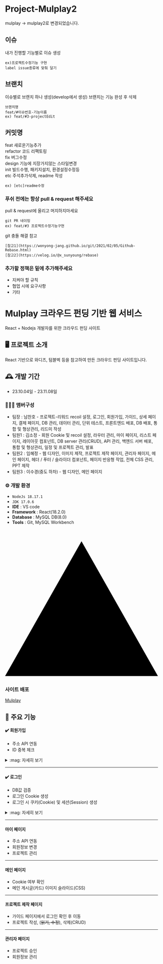 # Project-Mulplay2

mulplay -> mulplay2로 변경되었습니다.


## 이슈
내가 진행할 기능별로 이슈 생성
```
ex)프로젝트수정기능 구현 
label issue종류에 맞춰 달기 
```
## 브랜치

이슈별로 브랜치 하나 생성(develop에서 생성)
브랜치는 기능 완성 후 삭제  
```
브랜치명
feat/#이슈번호-기능이름
ex) feat/#3-projectEdit
```
## 커밋명

feat     새로운기능추가 <br/>
refactor 코드 리팩토링<br/>
fix      버그수정<br/>
design   기능에 지장가지않는 스타일변경<br/>
init     빌드수행, 패키지설치, 환경설정수정등 <br/>
etc      주석추가삭제, readme 작성
```
ex) [etc]readme수정
```

### 푸쉬 전에는 항상 pull & request 해주세요

pull & request에 올리고 머지하지마세요

```
git PR 네이밍
ex) feat/#3 프로젝트수정기능구현
```


git 충돌 해결 참고
```
[참고1](https://wonyong-jang.github.io/git/2021/02/05/Github-Rebase.html)
[참고2](https://velog.io/@x_sunyoung/rebase)
```

### 추가할 정책은 밑에 추가해주세요

* 지켜야 할 규칙
* 협업 시에 요구사항
* 기타



# Mulplay 크라우드 펀딩 기반 웹 서비스
React + Nodejs 개발자를 위한 크라우드 펀딩 사이트


## 🖥️ 프로젝트 소개
React 기반으로 와디즈, 텀블벅 등을 참고하여 만든 크라우드 펀딩 사이트입니다.
<br>

## 🕰️ 개발 기간
* 23.10.04일 - 23.11.08일

### 🧑‍🤝‍🧑 맴버구성
 - 팀장  : 남찬호 - 프로젝트-리워드 recoil 설정, 로그인, 회원가입, 가이드, 상세 페이지, 결제 페이지, DB 관리, 데이터 관리, 단위 테스트, 프론트엔드 배포, DB 배포, 통합 및 형상관리, 리드미 작성
 - 팀원1 : 김소정 - 회원 Cookie 및 recoil 설정, 라우터 관리, 마이 페이지, 리스트 페이지, 레이아웃 컴포넌트, DB server 관리(CRUD), API 관리, 백엔드 서버 배포, 통합 및 형상관리, 일정 및 프로젝트 관리, 발표
 - 팀원2 : 임혜정 - 웹 디자인, 이미지 제작, 프로젝트 제작 페이지, 관리자 페이지, 메인 페이지, 헤더 / 푸터 / 슬라이더 컴포넌트, 페이지 반응형 작업, 전체 CSS 관리, PPT 제작
 - 팀원3 : 이수경(중도 하차) - 웹 디자인, 메인 페이지

### ⚙️ 개발 환경
- `NodeJs 18.17.1`
- `JDK 17.0.6`
- **IDE** : VS code
- **Framework** : React(18.2.0)
- **Database** : MySQL DB(8.0)
- **Tools** : Git, MySQL Workbench

### <svg role="img" viewBox="0 0 24 24" xmlns="http://www.w3.org/2000/svg"><title>Vercel</title><path d="M24 22.525H0l12-21.05 12 21.05z"/></svg> 사이트 배포
[Mulplay](https://mulplay.vercel.app/)

## 📌 주요 기능

#### :heavy_check_mark: 회원가입

- 주소 API 연동
- ID 중복 체크

<details>
    <summary>:mag: 자세히 보기</summary>

<!-- summary 아래 한칸 공백 두고 내용 삽입 -->
- axios post로 입력받은 data값을 전달

- 주소 API 컴포넌트를 가져와 Modal창을 띄우고 주소를 입력받음

- 회원가입 요청 성공, 실패 여부에 따라 Swal 알람창이 뜸

:computer: Code
    <details>
        <summary>Signup.js</summary>

       
       ```
       const currentDate = new Date();
  const formattedDate = `${currentDate.getFullYear()}-${String(
    currentDate.getMonth() + 1
  ).padStart(2, "0")}-${String(currentDate.getDate()).padStart(2, "0")}`;
  const navigate = useNavigate();

  const [data, setData] = useState({
    user_id: "",
    user_pw: "",
    user_name: "",
    user_phone: "",
    user_address: "",
    user_regdate: formattedDate,
    user_sns: 0,
    img_no: 1,
  });

  // 주소 변경을 포함하여 모든 입력 변경을 다루는 handleChange 함수
  const handleChange = (e) => {
    const { name, value } = e.target;
    setData({
      ...data,
      [name]: value,
    });
  };

  const handleSubmit = async (e) => {
    e.preventDefault();

    const isEmpty = Object.values(data).some((value) => value === "");
    if (isEmpty) {
      Swal.fire({
        icon: "warning",
        title: "모든 필드를 입력해주세요.",
        text: "다시 확인해주세요.",
        showCancelButton: false,
        confirmButtonColor: "#EE833E",
        confirmButtonText: "OK",
      });

      return; // 빈 필드가 있을 경우 함수 종료
    }

    try {
      const response = await axios.post(
        "http://localhost:3300/register/signup",
        data
      );
      console.log("요청 성공:", response);
      Swal.fire({
        icon: "success",
        title: "회원가입이 완료되었습니다.",
        text: "로그인페이지로 이동합니다.",
        showCancelButton: false,
        confirmButtonColor: "#EE833E",
        confirmButtonText: "OK",
      });
      navigate("/login");
    } catch (error) {
      console.log(data);
      console.error("요청 실패:", error);
    }
  };
       
  // 주소 입력 값이 변경될 때 user_address에 해당 값을 설정합니다.
  const handleAddressChange = (e) => {
    setInputAddressValue(e.target.value);
    setData({
      ...data,
      user_address: e.target.value,
    });
  };

  // 주소 api
  const [modalState, setModalState] = useState(false);
  const [inputAddressValue, setInputAddressValue] = useState("");
  const [inputZipCodeValue, setInputZipCodeValue] = useState("");

  useEffect(() => {
    setData((prevData) => ({
      ...prevData,
      user_address: inputAddressValue,
    }));
    console.log(inputAddressValue);
  }, [inputAddressValue]);
  const openModal = () => {
    setModalState(true);
  };

  const closeModal = () => {
    setModalState(false);
  };

  const handleZipCode = (event) => {
    setInputZipCodeValue(event.target.value);
  };
       ```
   </details>

#### :camera: View
   <details>
    <summary>Image</summary>

   회원가입창
    ![image](https://github.com/project-mulplay/project-mulplay2/assets/98729958/296bb910-c5d7-47ea-a8e1-0c7930120e17)

   알람
   ![image](https://github.com/project-mulplay/project-mulplay2/assets/98729958/99557994-3eb4-4207-8d28-d7df21a45e87)
   ![image](https://github.com/project-mulplay/project-mulplay2/assets/98729958/db5c777c-fdaf-4928-973b-202260cd04d9)


   
   주소 입력 모달창
   ![image](https://github.com/project-mulplay/project-mulplay2/assets/98729958/69264808-5113-416f-b129-0f70a2834f64)
   </details>
</details>

---

#### :heavy_check_mark: 로그인
- DB값 검증
- 로그인 Cookie 생성
- 로그인 시 쿠키(Cookie) 및 세션(Session) 생성

<details>
    <summary>:mag: 자세히 보기</summary>

<!-- summary 아래 한칸 공백 두고 내용 삽입 -->

- 로그인 시 axios를 사용하여 비동기 방식으로 DB에 저장된 ID와 PW를 가져와
  사용자가 입력한 값과 비교해서 값이 일치할 때 로그인 허용
  
- 로그인 성공 시 Cookies.token 생성 및 메인 페이지로 이동
  


#### :camera: View
   <details>
    <summary>Image</summary>

   ![image](https://github.com/project-mulplay/project-mulplay2/assets/98729958/736c65ec-78ca-4d23-a1db-ab36b032c3a7)

  로그인 실패
  ![image](https://github.com/project-mulplay/project-mulplay2/assets/98729958/9be36ab3-fa71-4020-8b0b-813368553420)

  로그인 성공
  ![image](https://github.com/project-mulplay/project-mulplay2/assets/98729958/974dad00-0861-4aef-84b2-2f8f65c78224)
   </details>
</details>

---

#### 마이 페이지
- 주소 API 연동
- 회원정보 변경
- 프로젝트 관리

---

#### 메인 페이지
- Cookie 여부 확인
- 메인 게시글(카드) 이미지 슬라이드(CSS)

---

#### 프로젝트 제작 페이지
- 가이드 페이지에서 로그인 확인 후 이동
- 프로젝트 작성, (~~읽기, 수정~~), 삭제(CRUD)

---

#### 관리자 페이지 
- 프로젝트 승인
- 회원정보 관리

